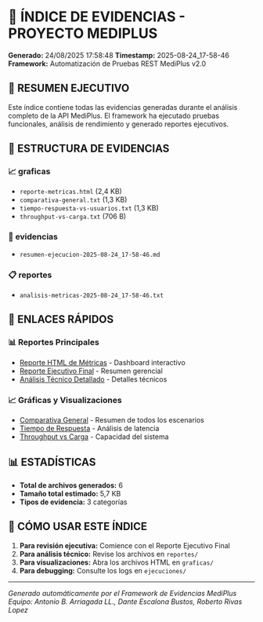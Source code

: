 # 📑 ÍNDICE DE EVIDENCIAS - PROYECTO MEDIPLUS

**Generado:** 24/08/2025 17:58:48
**Timestamp:** 2025-08-24_17-58-46
**Framework:** Automatización de Pruebas REST MediPlus v2.0

## 🎯 RESUMEN EJECUTIVO

Este índice contiene todas las evidencias generadas durante el análisis completo de la API MediPlus.
El framework ha ejecutado pruebas funcionales, análisis de rendimiento y generado reportes ejecutivos.

## 📂 ESTRUCTURA DE EVIDENCIAS

### 📈 graficas

- `reporte-metricas.html` (2,4 KB)
- `comparativa-general.txt` (1,3 KB)
- `tiempo-respuesta-vs-usuarios.txt` (1,3 KB)
- `throughput-vs-carga.txt` (706 B)

### 📁 evidencias

- `resumen-ejecucion-2025-08-24_17-58-46.md` 

### 📋 reportes

- `analisis-metricas-2025-08-24_17-58-46.txt` 

## 🔗 ENLACES RÁPIDOS

### 📊 Reportes Principales
- [Reporte HTML de Métricas](graficas/reporte-metricas.html) - Dashboard interactivo
- [Reporte Ejecutivo Final](REPORTE-EJECUTIVO-FINAL-2025-08-24_17-58-46.md) - Resumen gerencial
- [Análisis Técnico Detallado](reportes/analisis-metricas-2025-08-24_17-58-46.txt) - Detalles técnicos

### 📈 Gráficas y Visualizaciones
- [Comparativa General](graficas/comparativa-general.txt) - Resumen de todos los escenarios
- [Tiempo de Respuesta](graficas/tiempo-respuesta-vs-usuarios.txt) - Análisis de latencia
- [Throughput vs Carga](graficas/throughput-vs-carga.txt) - Capacidad del sistema

## 📊 ESTADÍSTICAS

- **Total de archivos generados:** 6
- **Tamaño total estimado:** 5,7 KB
- **Tipos de evidencia:** 3 categorías

## 🚀 CÓMO USAR ESTE ÍNDICE

1. **Para revisión ejecutiva:** Comience con el Reporte Ejecutivo Final
2. **Para análisis técnico:** Revise los archivos en `reportes/`
3. **Para visualizaciones:** Abra los archivos HTML en `graficas/`
4. **Para debugging:** Consulte los logs en `ejecuciones/`

---
*Generado automáticamente por el Framework de Evidencias MediPlus*
*Equipo: Antonio B. Arriagada LL., Dante Escalona Bustos, Roberto Rivas Lopez*
